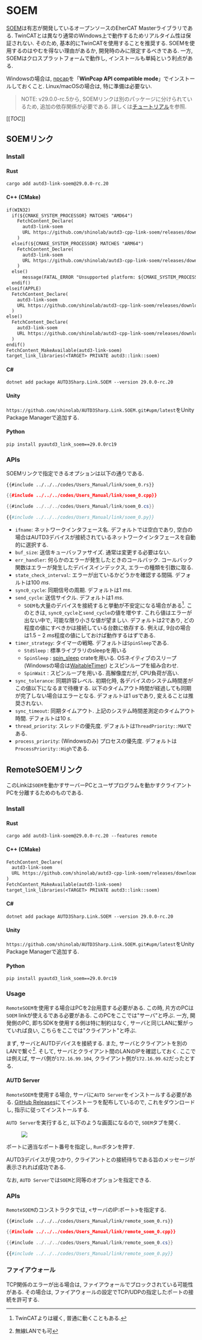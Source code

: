 # SOEM

[SOEM](https://github.com/OpenEtherCATsociety/SOEM)は有志が開発しているオープンソースのEherCAT Masterライブラリである.
TwinCATとは異なり通常のWindows上で動作するためリアルタイム性は保証されない.
そのため, 基本的にTwinCATを使用することを推奨する.
SOEMを使用するのはやむを得ない理由があるか, 開発時のみに限定するべきである.
一方, SOEMはクロスプラットフォームで動作し, インストールも単純という利点がある.

Windowsの場合は, [npcap](https://nmap.org/npcap/)を「**WinPcap API compatible mode**」でインストールしておくこと.
Linux/macOSの場合は, 特に準備は必要ない.

> NOTE: v29.0.0-rc.5から, SOEMリンクは別のパッケージに分けられているため, 追加の依存関係が必要である.
> 詳しくは[チュートリアル](../getting_started.md)を参照.

[[_TOC_]]

## SOEMリンク

### Install

#### Rust

```shell
cargo add autd3-link-soem@29.0.0-rc.20
```

#### C++ (CMake)

```ignore,filename=CMakeLists.txt
if(WIN32)
  if(${CMAKE_SYSTEM_PROCESSOR} MATCHES "AMD64")
    FetchContent_Declare(
      autd3-link-soem
      URL https://github.com/shinolab/autd3-cpp-link-soem/releases/download/v29.0.0-rc.20/autd3-link-soem-v29.0.0-rc.20-win-x64.zip
    )
  elseif(${CMAKE_SYSTEM_PROCESSOR} MATCHES "ARM64")
    FetchContent_Declare(
      autd3-link-soem
      URL https://github.com/shinolab/autd3-cpp-link-soem/releases/download/v29.0.0-rc.20/autd3-link-soem-v29.0.0-rc.20-win-arm.zip
    )
  else()
      message(FATAL_ERROR "Unsupported platform: ${CMAKE_SYSTEM_PROCESSOR}")
  endif()
elseif(APPLE)
  FetchContent_Declare(
    autd3-link-soem
    URL https://github.com/shinolab/autd3-cpp-link-soem/releases/download/v29.0.0-rc.20/autd3-link-soem-v29.0.0-rc.20-macos-aarch64.tar.gz
  )
else()
  FetchContent_Declare(
    autd3-link-soem
    URL https://github.com/shinolab/autd3-cpp-link-soem/releases/download/v29.0.0-rc.20/autd3-link-soem-v29.0.0-rc.20-linux-x64.tar.gz
  )
endif()
FetchContent_MakeAvailable(autd3-link-soem)
target_link_libraries(<TARGET> PRIVATE autd3::link::soem)
```

#### C#

```shell
dotnet add package AUTD3Sharp.Link.SOEM --version 29.0.0-rc.20
```

#### Unity

`https://github.com/shinolab/AUTD3Sharp.Link.SOEM.git#upm/latest`をUnity Package Managerで追加する.

#### Python

```shell
pip install pyautd3_link_soem==29.0.0rc19
```

### APIs

SOEMリンクで指定できるオプションは以下の通りである.

```rust,should_panic,edition2021
{{#include ../../../codes/Users_Manual/link/soem_0.rs}}
```

```cpp
{{#include ../../../codes/Users_Manual/link/soem_0.cpp}}
```

```cs
{{#include ../../../codes/Users_Manual/link/soem_0.cs}}
```

```python
{{#include ../../../codes/Users_Manual/link/soem_0.py}}
```

- `ifname`: ネットワークインタフェース名. デフォルトでは空白であり, 空白の場合はAUTD3デバイスが接続されているネットワークインタフェースを自動的に選択する.
- `buf_size`: 送信キューバッファサイズ. 通常は変更する必要はない.
- `err_handler`: 何らかのエラーが発生したときのコールバック. コールバック関数はエラーが発生したデバイスインデックス, エラーの種類を引数に取る.
- `state_check_interval`: エラーが出ているかどうかを確認する間隔. デフォルトは$\SI{100}{ms}$.
- `sync0_cycle`: 同期信号の周期. デフォルトは$\SI{1}{ms}$.
- `send_cycle`: 送信サイクル. デフォルトは$\SI{1}{ms}$.
    - `SOEM`も大量のデバイスを接続すると挙動が不安定になる場合がある[^fn_soem]. このときは, `sync0_cycle`と`send_cycle`の値を増やす. これら値はエラーが出ない中で, 可能な限り小さな値が望ましい. デフォルトは2であり, どの程度の値にすべきかは接続している台数に依存する. 例えば, 9台の場合は$1.5-\SI{2}{ms}$程度の値にしておけば動作するはずである.
- `timer_strategy`: タイマーの戦略. デフォルトは`SpinSleep`である.
    - `StdSleep`    : 標準ライブラリのsleepを用いる
    - `SpinSleep`   : [spin_sleep](https://docs.rs/spin_sleep/latest/spin_sleep/) crateを用いる. OSネイティブのスリープ (Windowsの場合は[WaitableTimer](https://learn.microsoft.com/en-us/windows/win32/sync/waitable-timer-objects)) とスピンループを組み合わせ.
    - `SpinWait`    : スピンループを用いる. 高解像度だが, CPU負荷が高い.
- `sync_tolerance`: 同期許容レベル. 初期化時, 各デバイスのシステム時間差がこの値以下になるまで待機する. 以下のタイムアウト時間が経過しても同期が完了しない場合はエラーとなる. デフォルトは$\SI{1}{us}$であり, 変えることは推奨されない.
- `sync_timeout`: 同期タイムアウト. 上記のシステム時間差測定のタイムアウト時間. デフォルトは$\SI{10}{s}$.
- `thread_priority`: スレッドの優先度. デフォルトは`ThreadPriority::MAX`である.
- `process_priority`: (Windowsのみ) プロセスの優先度. デフォルトは`ProcessPriority::High`である.

## RemoteSOEMリンク

このLinkは`SOEM`を動かすサーバーPCとユーザプログラムを動かすクライアントPCを分離するためのものである.

### Install

#### Rust

```shell
cargo add autd3-link-soem@29.0.0-rc.20 --features remote
```

#### C++ (CMake)

```ignore,filename=CMakeLists.txt
FetchContent_Declare(
  autd3-link-soem
  URL https://github.com/shinolab/autd3-cpp-link-soem/releases/download/v29.0.0-rc.20/autd3-link-soem-v29.0.0-rc.20-win-x64.zip
)
FetchContent_MakeAvailable(autd3-link-soem)
target_link_libraries(<TARGET> PRIVATE autd3::link::soem)
```

#### C#

```shell
dotnet add package AUTD3Sharp.Link.SOEM --version 29.0.0-rc.20
```

#### Unity

`https://github.com/shinolab/AUTD3Sharp.Link.SOEM.git#upm/latest`をUnity Package Managerで追加する.

#### Python

```shell
pip install pyautd3_link_soem==29.0.0rc19
```

### Usage

`RemoteSOEM`を使用する場合はPCを2台用意する必要がある.
この時, 片方のPCは`SOEM` linkが使えるである必要がある.
このPCをここでは"サーバ"と呼ぶ.
一方, 開発側のPC, 即ちSDKを使用する側は特に制約はなく, サーバと同じLANに繋がっていれば良い, こちらをここでは"クライアント"と呼ぶ.

まず, サーバとAUTDデバイスを接続する.
また, サーバとクライアントを別のLANで繋ぐ[^fn_remote_soem].
そして, サーバとクライアント間のLANのIPを確認しておく.
ここでは例えば, サーバ側が`172.16.99.104`, クライアント側が`172.16.99.62`だったとする.

#### AUTD Server

`RemoteSOEM`を使用する場合, サーバに`AUTD Server`をインストールする必要がある.
[GitHub Releases](https://github.com/shinolab/autd3-server/releases)にてインストーラを配布しているので, これをダウンロードし, 指示に従ってインストールする.

`AUTD Server`を実行すると, 以下のような画面になるので, `SOEM`タブを開く.

<figure>
  <img src="../../fig/Users_Manual/autdserver_remotesoem.jpg"/>
</figure>

ポートに適当なポート番号を指定し, `Run`ボタンを押す.

AUTD3デバイスが見つかり, クライアントとの接続待ちである旨のメッセージが表示されれば成功である.

なお, `AUTD Server`では`SOEM`と同等のオプションを指定できる.

### APIs

`RemoteSOEM`のコンストラクタでは, <サーバのIP:ポート>を指定する.

```rust,should_panic,edition2021
{{#include ../../../codes/Users_Manual/link/remote_soem_0.rs}}
```

```cpp
{{#include ../../../codes/Users_Manual/link/remote_soem_0.cpp}}
```

```cs
{{#include ../../../codes/Users_Manual/link/remote_soem_0.cs}}
```

```python
{{#include ../../../codes/Users_Manual/link/remote_soem_0.py}}
```

### ファイアウォール

TCP関係のエラーが出る場合は, ファイアウォールでブロックされている可能性がある.
その場合は, ファイアウォールの設定でTCP/UDPの指定したポートの接続を許可する.

[^fn_soem]: TwinCATよりは緩く, 普通に動くこともある.

[^fn_remote_soem]: 無線LANでも可
